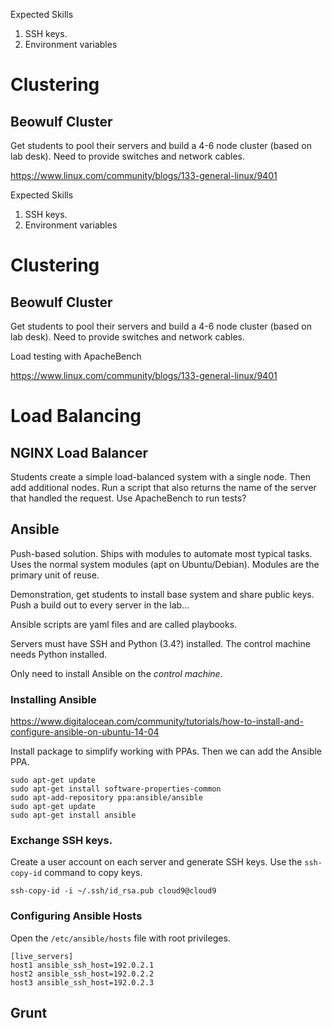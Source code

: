 
Expected Skills

1. SSH keys.
2. Environment variables

# Clustering

## Beowulf Cluster

Get students to pool their servers and build a 4-6 node cluster (based on lab desk). Need to provide switches and network cables.

https://www.linux.com/community/blogs/133-general-linux/9401


Expected Skills

1. SSH keys.
2. Environment variables

# Clustering

## Beowulf Cluster

Get students to pool their servers and build a 4-6 node cluster (based on lab desk). Need to provide switches and network cables.

Load testing with ApacheBench

https://www.linux.com/community/blogs/133-general-linux/9401

# Load Balancing

## NGINX Load Balancer

Students create a simple load-balanced system with a single node. Then add additional nodes. Run a script that also returns the name of the server that handled the request. Use ApacheBench to run tests?


## Ansible

Push-based solution. Ships with modules to automate most typical tasks. Uses the normal system modules (apt on Ubuntu/Debian). Modules are the primary unit of reuse.

Demonstration, get students to install base system and share public keys. Push a build out to every server in the lab...

Ansible scripts are yaml files and are called playbooks.

Servers must have SSH and Python (3.4?) installed. The control machine needs Python installed.

Only need to install Ansible on the _control machine_.

### Installing Ansible

https://www.digitalocean.com/community/tutorials/how-to-install-and-configure-ansible-on-ubuntu-14-04

Install package to simplify working with PPAs. Then we can add the Ansible PPA.
```
sudo apt-get update
sudo apt-get install software-properties-common
sudo apt-add-repository ppa:ansible/ansible
sudo apt-get update
sudo apt-get install ansible
```

### Exchange SSH keys.

Create a user account on each server and generate SSH keys. Use the `ssh-copy-id` command to copy keys.
```
ssh-copy-id -i ~/.ssh/id_rsa.pub cloud9@cloud9
```

### Configuring Ansible Hosts

Open the `/etc/ansible/hosts` file with root privileges.
```
[live_servers]
host1 ansible_ssh_host=192.0.2.1
host2 ansible_ssh_host=192.0.2.2
host3 ansible_ssh_host=192.0.2.3
```

## Grunt
